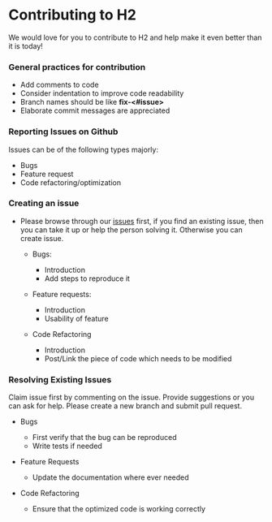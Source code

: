 # Contributing to H2

We would love for you to contribute to H2 and help make it even better than it is
today!

### General practices for contribution
- Add comments to code
- Consider indentation to improve code readability
- Branch names should be like **fix-<#issue>**
- Elaborate commit messages are appreciated

### Reporting Issues on Github

Issues can be of the following types majorly:
- Bugs
- Feature request
- Code refactoring/optimization

### Creating an issue

- Please browse through our [issues](https://github.com/h2org/H2/issues) first, if you find an existing issue, then you can take it up or help the person solving it. Otherwise you can create issue.
  
  - Bugs:
    - Introduction
    - Add steps to reproduce it
  
  - Feature requests:
    - Introduction
    - Usability of feature
  
  - Code Refactoring
    - Introduction
    - Post/Link the piece of code which needs to be modified

### Resolving Existing Issues

Claim issue first by commenting on the issue. Provide suggestions or you can ask for help. Please create a new branch and submit pull request.

- Bugs
  - First verify that the bug can be reproduced
  - Write tests if needed
  
- Feature Requests
  - Update the documentation where ever needed

- Code Refactoring
  - Ensure that the optimized code is working correctly
